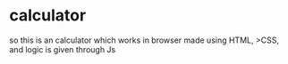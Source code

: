 # calculator
so this is an calculator which works in browser made using HTML, >CSS, and logic is given through Js
